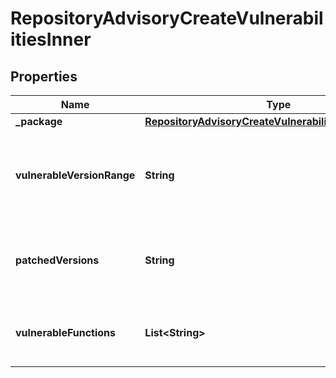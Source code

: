 

# RepositoryAdvisoryCreateVulnerabilitiesInner


## Properties

| Name | Type | Description | Notes |
|------------ | ------------- | ------------- | -------------|
|**_package** | [**RepositoryAdvisoryCreateVulnerabilitiesInnerPackage**](RepositoryAdvisoryCreateVulnerabilitiesInnerPackage.md) |  |  |
|**vulnerableVersionRange** | **String** | The range of the package versions affected by the vulnerability. |  [optional] |
|**patchedVersions** | **String** | The package version(s) that resolve the vulnerability. |  [optional] |
|**vulnerableFunctions** | **List&lt;String&gt;** | The functions in the package that are affected. |  [optional] |



